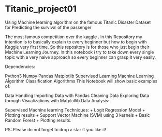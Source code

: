 # Titanic_project01

Using Machine learning algorithm on the famous Titanic Disaster Dataset for Predicting the survival of the passenger

The most famous competition over the kaggle . In this Repository my intention is to basically explain to every beginner but how to begin with Kaggle very first time. So this repository is for those who just begin their Machine Learning Journey. In this notebook i try to take down every single topic with a very naive approach so every beginner can grasp it very easily.

Dependencies:

Python3
Numpy
Pandas
Matplotlib
Supervised Learning
Machine Learning Algorithm
Classification Algorithms
This Notebook will show basic examples of:

Data Handling
Importing Data with Pandas
Cleaning Data
Exploring Data through Visualizations with Matplotlib
Data Analysis:

Supervised Machine learning Techniques: + Logit Regression Model + Plotting results + Support Vector Machine (SVM) using 3 kernels + Basic Random Forest + Plotting results.

PS: Please do not forget to drop a star if you like it!
